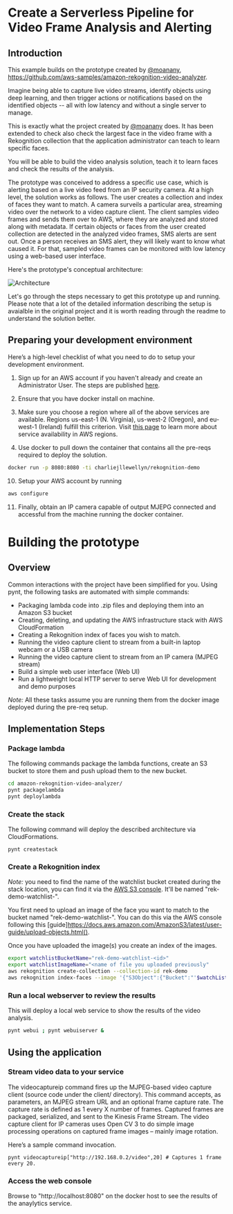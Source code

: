 Create a Serverless Pipeline for Video Frame Analysis and Alerting
========

## Introduction
This example builds on the prototype created by [@moanany](https://github.com/moanany), https://github.com/aws-samples/amazon-rekognition-video-analyzer.

Imagine being able to capture live video streams, identify objects using deep learning, and then trigger actions or notifications based on the identified objects -- all with low latency and without a single server to manage.

This is exactly what the project created by [@moanany](https://github.com/moanany) does. It has been extended to check also check the largest face in the video frame with a Rekognition collection that the application administrator can teach to learn specific faces.

You will be able to build the video analysis solution, teach it to learn faces and check the results of the analysis.

The prototype was conceived to address a specific use case, which is alerting based on a live video feed from an IP security camera. At a high level, the solution works as follows. The user creates a collection and index of faces they want to match. A camera surveils a particular area, streaming video over the network to a video capture client. The client samples video frames and sends them over to AWS, where they are analyzed and stored along with metadata. If certain objects or faces from the user created collection are detected in the analyzed video frames, SMS alerts are sent out. Once a person receives an SMS alert, they will likely want to know what caused it. For that, sampled video frames can be monitored with low latency using a web-based user interface.

Here's the prototype's conceptual architecture:

![Architecture](https://moanany-share.s3.amazonaws.com/serverless_pipeline_arch_2.png?AWSAccessKeyId=AKIAJZICANBOQ5ADZ7YQ&Expires=1532717705&Signature=z1MT0CWAPhDjc9YI5wx25WqlVLQ%3D)

Let's go through the steps necessary to get this prototype up and running. Please note that a lot of the detailed information describing the setup is avaialble in the original project and it is worth reading through the readme to understand the solution better.

## Preparing your development environment
Here’s a high-level checklist of what you need to do to setup your development environment.

1. Sign up for an AWS account if you haven't already and create an Administrator User. The steps are published [here](http://docs.aws.amazon.com/lambda/latest/dg/setting-up.html).

2. Ensure that you have docker install on machine.

3. Make sure you choose a region where all of the above services are available. Regions us-east-1 (N. Virginia), us-west-2 (Oregon), and eu-west-1 (Ireland) fulfill this criterion. Visit [this page](https://aws.amazon.com/about-aws/global-infrastructure/regional-product-services/) to learn more about service availability in AWS regions.

9. Use docker to pull down the container that contains all the pre-reqs required to deploy the solution.

```bash
docker run -p 8080:8080 -ti charliejllewellyn/rekognition-demo
```

10. Setup your AWS account by running

```bash
aws configure
``` 

11. Finally, obtain an IP camera capable of output MJEPG connected and accessful from the machine running the docker container.

# Building the prototype

## Overview
Common interactions with the project have been simplified for you. Using pynt, the following tasks are automated with simple commands: 

- Packaging lambda code into .zip files and deploying them into an Amazon S3 bucket
- Creating, deleting, and updating the AWS infrastructure stack with AWS CloudFormation
- Creating a Rekognition index of faces you wish to match.
- Running the video capture client to stream from a built-in laptop webcam or a USB camera
- Running the video capture client to stream from an IP camera (MJPEG stream)
- Build a simple web user interface (Web UI)
- Run a lightweight local HTTP server to serve Web UI for development and demo purposes

*Note:* All these tasks assume you are running them from the docker image deployed during the pre-req setup. 

## Implementation Steps

### Package lambda
The following commands package the lambda functions, create an S3 bucket to store them and push upload them to the new bucket.

```bash
cd amazon-rekognition-video-analyzer/
pynt packagelambda
pynt deploylambda
```

### Create the stack
The following command will deploy the described architecture via CloudFormations.

```
pynt createstack
```

### Create a Rekognition index
*Note:* you need to find the name of the watchlist bucket created during the stack location, you can find it via the [AWS S3 console](https://docs.aws.amazon.com/AmazonS3/latest/user-guide/what-is-s3.html). It'll be named "rek-demo-watchlist-<id>". 

You first need to upload an image of the face you want to match to the bucket named "rek-demo-watchlist-<id>". You can do this via the AWS console following this [guide]https://docs.aws.amazon.com/AmazonS3/latest/user-guide/upload-objects.html().

Once you have uploaded the image(s) you create an index of the images.

```bash
export watchlistBucketName="rek-demo-watchlist-<id>"
export watchlistImageName="<name of file you uploaded previously"
aws rekognition create-collection --collection-id rek-demo
aws rekognition index-faces --image '{"S3Object":{"Bucket":"'$watchListBucketName'","Name":"'$watchlistImageName'"}}' --collection-id "rek-demo"
```

### Run a local webserver to review the results
This will deploy a local web service to show the results of the video analysis.

```bash
pynt webui ; pynt webuiserver &
```

## Using the application

### Stream video data to your service
The videocaptureip command fires up the MJPEG-based video capture client (source code under the client/ directory). This command accepts, as parameters, an MJPEG stream URL and an optional frame capture rate. The capture rate is defined as 1 every X number of frames. Captured frames are packaged, serialized, and sent to the Kinesis Frame Stream. The video capture client for IP cameras uses Open CV 3 to do simple image processing operations on captured frame images – mainly image rotation.

Here’s a sample command invocation.

```
pynt videocaptureip["http://192.168.0.2/video",20] # Captures 1 frame every 20.
```

### Access the web console

Browse to "http://localhost:8080" on the docker host to see the results of the anaylytics service.
